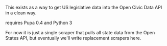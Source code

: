 This exists as a way to get US legislative data into the Open Civic Data API in a clean way.

requires Pupa 0.4 and Python 3

For now it is just a single scraper that pulls all state data from the Open States API, but
eventually we'll write replacement scrapers here.
